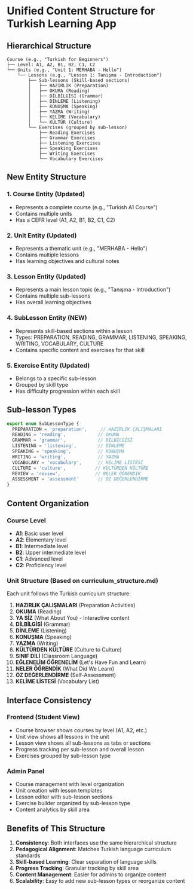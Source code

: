 # Unified Content Structure for Turkish Learning App

## Hierarchical Structure

```
Course (e.g., "Turkish for Beginners")
├── Level: A1, A2, B1, B2, C1, C2
└── Units (e.g., "Unit 1: MERHABA - Hello")
    └── Lessons (e.g., "Lesson 1: Tanışma - Introduction")
        ├── Sub-lessons (Skill-based sections)
        │   ├── HAZIRLIK (Preparation)
        │   ├── OKUMA (Reading)
        │   ├── DİLBİLGİSİ (Grammar)
        │   ├── DİNLEME (Listening)
        │   ├── KONUŞMA (Speaking)
        │   ├── YAZMA (Writing)
        │   ├── KELİME (Vocabulary)
        │   └── KÜLTÜR (Culture)
        └── Exercises (grouped by sub-lesson)
            ├── Reading Exercises
            ├── Grammar Exercises
            ├── Listening Exercises
            ├── Speaking Exercises
            ├── Writing Exercises
            └── Vocabulary Exercises
```

## New Entity Structure

### 1. Course Entity (Updated)
- Represents a complete course (e.g., "Turkish A1 Course")
- Contains multiple units
- Has a CEFR level (A1, A2, B1, B2, C1, C2)

### 2. Unit Entity (Updated)
- Represents a thematic unit (e.g., "MERHABA - Hello")
- Contains multiple lessons
- Has learning objectives and cultural notes

### 3. Lesson Entity (Updated)
- Represents a main lesson topic (e.g., "Tanışma - Introduction")
- Contains multiple sub-lessons
- Has overall learning objectives

### 4. SubLesson Entity (NEW)
- Represents skill-based sections within a lesson
- Types: PREPARATION, READING, GRAMMAR, LISTENING, SPEAKING, WRITING, VOCABULARY, CULTURE
- Contains specific content and exercises for that skill

### 5. Exercise Entity (Updated)
- Belongs to a specific sub-lesson
- Grouped by skill type
- Has difficulty progression within each skill

## Sub-lesson Types

```typescript
export enum SubLessonType {
  PREPARATION = 'preparation',     // HAZIRLIK ÇALIŞMALARI
  READING = 'reading',            // OKUMA
  GRAMMAR = 'grammar',            // DİLBİLGİSİ
  LISTENING = 'listening',        // DİNLEME
  SPEAKING = 'speaking',          // KONUŞMA
  WRITING = 'writing',            // YAZMA
  VOCABULARY = 'vocabulary',      // KELİME LİSTESİ
  CULTURE = 'culture',           // KÜLTÜRDEN KÜLTÜRE
  REVIEW = 'review',             // NELER ÖĞRENDİK
  ASSESSMENT = 'assessment'       // ÖZ DEĞERLENDİRME
}
```

## Content Organization

### Course Level
- **A1**: Basic user level
- **A2**: Elementary level
- **B1**: Intermediate level
- **B2**: Upper intermediate level
- **C1**: Advanced level
- **C2**: Proficiency level

### Unit Structure (Based on curriculum_structure.md)
Each unit follows the Turkish curriculum structure:
1. **HAZIRLIK ÇALIŞMALARI** (Preparation Activities)
2. **OKUMA** (Reading)
3. **YA SİZ** (What About You) - Interactive content
4. **DİLBİLGİSİ** (Grammar)
5. **DİNLEME** (Listening)
6. **KONUŞMA** (Speaking)
7. **YAZMA** (Writing)
8. **KÜLTÜRDEN KÜLTÜRE** (Culture to Culture)
9. **SINIF DİLİ** (Classroom Language)
10. **EĞLENELİM ÖĞRENELİM** (Let's Have Fun and Learn)
11. **NELER ÖĞRENDİK** (What Did We Learn)
12. **ÖZ DEĞERLENDİRME** (Self-Assessment)
13. **KELİME LİSTESİ** (Vocabulary List)

## Interface Consistency

### Frontend (Student View)
- Course browser shows courses by level (A1, A2, etc.)
- Unit view shows all lessons in the unit
- Lesson view shows all sub-lessons as tabs or sections
- Progress tracking per sub-lesson and overall lesson
- Exercises grouped by sub-lesson type

### Admin Panel
- Course management with level organization
- Unit creation with lesson templates
- Lesson editor with sub-lesson sections
- Exercise builder organized by sub-lesson type
- Content analytics by skill area

## Benefits of This Structure

1. **Consistency**: Both interfaces use the same hierarchical structure
2. **Pedagogical Alignment**: Matches Turkish language curriculum standards
3. **Skill-based Learning**: Clear separation of language skills
4. **Progress Tracking**: Granular tracking by skill area
5. **Content Management**: Easier for admins to organize content
6. **Scalability**: Easy to add new sub-lesson types or reorganize content
